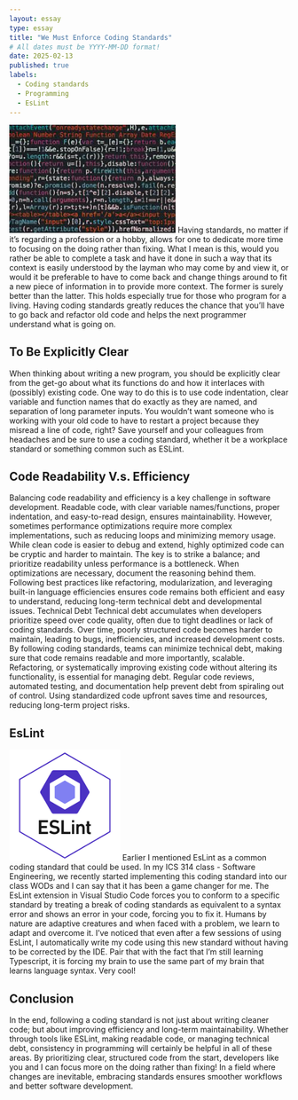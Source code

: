 ```yaml
---
layout: essay
type: essay
title: "We Must Enforce Coding Standards"
# All dates must be YYYY-MM-DD format!
date: 2025-02-13
published: true
labels:
  - Coding standards
  - Programming
  - EsLint
---
```

<img width="300px" class="rounded float-start pe-4" src="../img/code_Spaghet.jpg">
Having standards, no matter if it’s regarding a profession or a hobby, allows for one to dedicate more time to focusing on the doing rather than fixing. What I mean is this, would you rather be able to complete a task and have it done in such a way that its context is easily understood by the layman who may 
come by and view it, or would it be preferable to have to come back and change things around to fit a new piece of information in to provide more context. The former is surely better than the latter. This holds especially true for those who program for a living. Having coding standards greatly reduces the chance 
that you’ll have to go back and refactor old code and helps the next programmer understand what is going on.

## To Be Explicitly Clear
When thinking about writing a new program, you should be explicitly clear from the get-go about what its functions do and how it interlaces with (possibly) existing code. One way to do this is to use code indentation, clear variable and function names that do exactly as they are named, and separation of long 
parameter inputs. You wouldn’t want someone who is working with your old code to have to restart a project because they misread a line of code, right? Save yourself and your colleagues from headaches and be sure to use a coding standard, whether it be a workplace standard or something common such as ESLint.

## Code Readability V.s. Efficiency 
Balancing code readability and efficiency is a key challenge in software development. Readable code, with clear variable names/functions, proper indentation, and easy-to-read design, ensures maintainability. However, sometimes performance optimizations require more complex implementations, such as reducing loops 
and minimizing memory usage. While clean code is easier to debug and extend, highly optimized code can be cryptic and harder to maintain. The key is to strike a balance; and prioritize readability unless performance is a bottleneck. When optimizations are necessary, document the reasoning behind them. Following 
best practices like refactoring, modularization, and leveraging built-in language efficiencies ensures code remains both efficient and easy to understand, reducing long-term technical debt and developmental issues.
Technical Debt
Technical debt accumulates when developers prioritize speed over code quality, often due to tight deadlines or lack of coding standards. Over time, poorly structured code becomes harder to maintain, leading to bugs, inefficiencies, and increased development costs. By following coding standards, teams can minimize 
technical debt, making sure that code remains readable and more importantly, scalable. Refactoring, or systematically improving existing code without altering its functionality, is essential for managing debt. Regular code reviews, automated testing, and documentation help prevent debt from spiraling out of control. 
Using standardized code upfront saves time and resources, reducing long-term project risks.

## EsLint
<img width="200px" class="rounded float-start pe-4" src="../img/Es_LINT11.png">
Earlier I mentioned EsLint as a common coding standard that could be used. In my ICS 314 class - Software Engineering, we recently started implementing this coding standard into our class WODs and I can say that it has been a game changer for me. The EsLint extension in Visual Studio Code forces you to conform 
to a specific standard by treating a break of coding standards as equivalent to a syntax error and shows an error in your code, forcing you to fix it. Humans by nature are adaptive creatures and when faced with a problem, we learn to adapt and overcome it. I’ve noticed that even after a few sessions of using EsLint, 
I automatically write my code using this new standard without having to be corrected by the IDE. Pair that with the fact that I’m still learning Typescript, it is forcing my brain to use the same part of my brain that learns language syntax. Very cool!


## Conclusion
In the end, following a coding standard is not just about writing cleaner code; but about improving efficiency and long-term maintainability. Whether through tools like ESLint, making readable code, or managing technical debt, consistency in programming will certainly be helpful in all of these areas. 
By prioritizing clear, structured code from the start, developers like you and I can focus more on the doing rather than fixing! In a field where changes are inevitable, embracing standards ensures smoother workflows and better software development.
